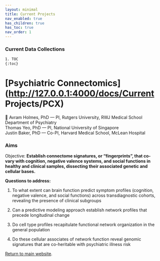 ```yaml
---
layout: minimal
title: Current Projects
nav_enabled: true
has_children: true
has_toc: true
nav_order: 1
---
```


### Current Data Collections
```bash
1. TOC
{:toc}
```
# [Psychiatric Connectomics](http://127.0.0.1:4000/docs/Current Projects/PCX)
👤 Avram Holmes, PhD — PI, Rutgers University, RWJ Medical School Department of Psychiatry  
Thomas Yeo, PhD — PI, National University of Singapore  
Justin Baker, PhD — Co-PI, Harvard Medical School, McLean Hospital  

### Aims

Objective:  **Establish connectome signatures, or “fingerprints”, that co-vary with cognition, negative valence systems, and social functions in healthy and clinical samples, dissecting their associated genetic and cellular bases.**

**Questions to address:**
1) To what extent can brain function predict symptom profiles (cognition, negative valence, and social functions) across transdiagnostic cohorts, revealing the presence of clinical subgroups 

2) Can a predictive modeling approach establish network profiles that precede longitudinal change

3) Do cell type profiles recapitulate functional network organization in the general
population

4) Do these cellular associates of network function reveal genomic signatures that are co-heritable with psychiatric illness risk 




[Return to main website]({{site.baseurl}}/).
